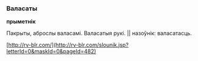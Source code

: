 ### Валасаты
**прыметнік**

Пакрыты, аброслы валасамі. Валасатыя рукі. || назоўнік: валасатасць.

<a rel="author">[http://rv-blr.com/](http://rv-blr.com/slounik.jsp?letterId=0&maskId=0&pageId=482)</a>
